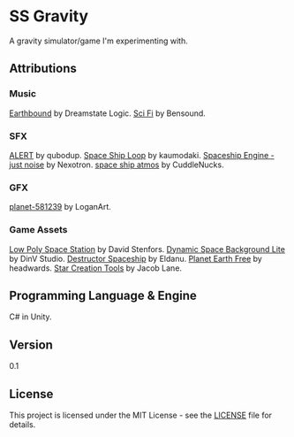 # SS Gravity
A gravity simulator/game I'm experimenting with.

## Attributions

### Music
[Earthbound](http://www.dreamstatelogic.com/downloads.html) by Dreamstate Logic.
[Sci Fi](https://www.bensound.com/royalty-free-music/track/sci-fi) by Bensound.

### SFX
[ALERT](https://freesound.org/people/qubodup/sounds/182724/) by qubodup.
[Space Ship Loop](https://freesound.org/people/kaumodaki/sounds/245773/) by kaumodaki.
[Spaceship Engine - just noise](https://freesound.org/people/Nexotron/sounds/371282/) by Nexotron.
[space ship atmos](https://freesound.org/people/CuddleNucks/sounds/424415/) by CuddleNucks.

### GFX
[planet-581239](https://pixabay.com/illustrations/planet-moon-orbit-solar-system-581239/) by LoganArt.

### Game Assets
[Low Poly Space Station](https://assetstore.unity.com/packages/3d/environments/sci-fi/low-poly-space-station-63555) by David Stenfors.
[Dynamic Space Background Lite](https://assetstore.unity.com/packages/2d/textures-materials/dynamic-space-background-lite-104606) by DinV Studio.
[Destructor Spaceship](https://assetstore.unity.com/packages/3d/vehicles/space/destructor-spaceship-3229) by Eldanu.
[Planet Earth Free](https://assetstore.unity.com/packages/3d/environments/sci-fi/planet-earth-free-23399) by headwards.
[Star Creation Tools](https://assetstore.unity.com/packages/2d/textures-materials/star-creation-tools-80595) by Jacob Lane.

## Programming Language & Engine
C# in Unity.

## Version
0.1

## License

This project is licensed under the MIT License - see the [LICENSE](LICENSE) file for details.

